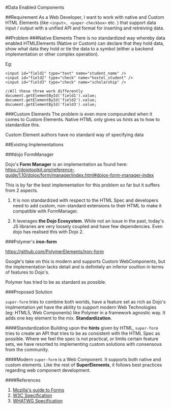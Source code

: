 #Data Enabled Components

##Requirement
As a Web Developer, I want to work with native and Custom HTML Elements (like `<input>, <paper-checkbox>` etc. ) that support data input / output with a unified API and format for inserting and retreiving data.

##Problem
###Native Elements
There is no standardized way whereby data enabled HTMLElements (Native or Custom) can declare that they hold data, show what data they hold or tie the data to a symbol (either a backend implementation or other complex operation).

Eg:
```
<input id="field1" type="text" name="student_name" />
<input id="field2" type="check" name="hostel_student" />
<input id="field3" type="check" name="scholarship" />

//All these three work differently
document.getElementById('field1').value;
document.getElementById('field2').value;
document.getElementById('field3').value;
```
###Custom Elements
The problem is even more compounded when it comes to Custom Elements. Native HTML only gives us *hints* as to how to standardize this.

Custom Element authors have no standard way of specifying data

##Existing Implementations

###dojo FormManager

Dojo's **Form Manager** is an implementation as found here: https://dojotoolkit.org/reference-guide/1.10/dojox/form/manager/index.html#dojox-form-manager-index

This is by far the best implementation for this problem so far but it suffers from 2 aspects.

1. It is non standardized with respect to the HTML Spec and developers need to add custom, non-standard extensions to their HTML to make it compatible with FormManager.

2. It leverages **the Dojo Ecosystem**. While not an issue in the past, today's JS libraries are very loosely coupled and have few dependencies. Even dojo has realised this with Dojo 2.

###Polymer's **iron-form**

https://github.com/PolymerElements/iron-form

Google's take on this is modern and supports Custom WebComponents, but the implementation lacks detail and is definitely an inferior soultion in terms of features to Dojo's.

Polymer has tried to be as standard as possible.

###Proposed Solution

`super-form` tries to combine both worlds, have a feature set as rich as Dojo's implmentation yet have the ability to support modern Web Technologies (eg: HTML5, Web Components) like Polymer in a framework agnostic way. It adds one key element to the mix. **Standardization**.

####Standardization
Building upon the **hints** given by HTML, `super-form` tries to create an API that tries to be as consistent with the HTML Spec as possible. Where we feel the spec is not practical, or limits certain feature sets, we have resorted to implementing custom solutions with consensous from the community.


####Modern
`super-form` is a Web Component. It supports both native and custom elements. Like the rest of **SuperElements**, it follows best practices regarding web component development.

####References
1. [Mozilla's guide to Forms](https://developer.mozilla.org/en-US/docs/Web/Guide/HTML/Forms)
2. [W3C Specification](http://www.w3.org/TR/html5/forms.html#the-form-element)
3. [WHATWG Specification](https://html.spec.whatwg.org/multipage/forms.html)

